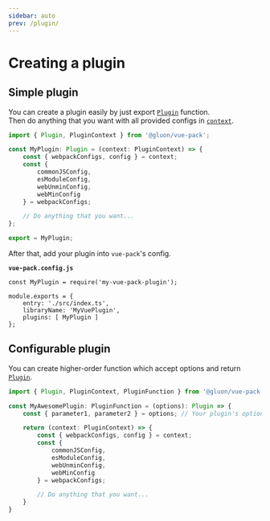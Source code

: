 ```yaml
---
sidebar: auto
prev: /plugin/
---
```


# Creating a plugin

## Simple plugin

You can create a plugin easily by just export [`Plugin`](/plugin/) function.  
Then do anything that you want with all provided configs in [`context`](/plugin/#context).

```ts
import { Plugin, PluginContext } from '@gluon/vue-pack';

const MyPlugin: Plugin = (context: PluginContext) => {
	const { webpackConfigs, config } = context;
	const {
		commonJSConfig,
		esModuleConfig,
		webUnminConfig,
		webMinConfig
	} = webpackConfigs;

	// Do anything that you want...
};

export = MyPlugin;
```

After that, add your plugin into `vue-pack`'s config.

**`vue-pack.config.js`**
```js{6}
const MyPlugin = require('my-vue-pack-plugin');

module.exports = {
	entry: './src/index.ts',
	libraryName: 'MyVuePlugin',
	plugins: [ MyPlugin ]
};
```

## Configurable plugin

You can create higher-order function which accept options and return [`Plugin`](/plugin/).

```ts
import { Plugin, PluginContext, PluginFunction } from '@gluon/vue-pack';

const MyAwesomePlugin: PluginFunction = (options): Plugin => {
	const { parameter1, parameter2 } = options; // Your plugin's options

	return (context: PluginContext) => {
		const { webpackConfigs, config } = context;
		const {
			commonJSConfig,
			esModuleConfig,
			webUnminConfig,
			webMinConfig
		} = webpackConfigs;

		// Do anything that you want...
	}
}
```
